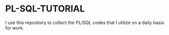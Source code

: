 
# PL-SQL-TUTORIAL

I use this repository to collect the PL/SQL codes that I utilize on a daily basis for work.
